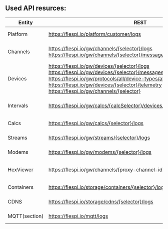 
## Used API resurces:

| Entity | REST | MQTT |
|---|---|---|
| Platform | https://flespi.io/platform/customer/logs | flespi/log/platform/customer/+/#<br />flespi/state/platform/subaccounts/+ |
| Channels | https://flespi.io/gw/channels/{selector}/logs<br />https://flespi.io/gw/channels/{selector}/messages | flespi/state/gw/channels/{selector}<br />flespi/log/gw/channels/{selector}/#<br />flespi/message/gw/channels/{selector}/+ |
| Devices | https://flespi.io/gw/devices/{selector}/logs<br />https://flespi.io/gw/devices/{selector}/messages<br />https://flespi.io/gw/protocols/all/device-types/all<br />https://flespi.io/gw/devices/{selector}/telemetry<br />https://flespi.io/gw/channels/{selector} | flespi/state/gw/devices/{selector}<br />flespi/log/gw/devices/{selector}/#<br />flespi/message/gw/devices/{selector}/#<br />flespi/state/gw/calcs/+/devices/{device_id}/+<br /> |
| Intervals | https://flespi.io/gw/calcs/{calcSelector}/devices/{deviceSelector}/intervals/all | flespi/state/gw/calcs/+/devices/+/+<br/>flespi/state/gw/calcs/+<br />flespi/state/gw/devices/+ |
| Calcs | https://flespi.io/gw/calcs/{selector}/logs | flespi/state/gw/calcs/{selector}<br />flespi/log/gw/calcs/{selector}/# |
| Streams | https://flespi.io/gw/streams/{selector}/logs | state/gw/streams/{selector}<br />flespi/log/gw/streams/{selector}/# |
| Modems | https://flespi.io/gw/modems/{selector}/logs | flespi/state/gw/modems/{selector}<br />flespi/log/gw/modems/{selector}/# |
| HexViewer | https://flespi.io/gw/channels/{proxy-channel-id}/messages | flespi/state/gw/channels/{selector}<br />flespi/message/gw/channels/{proxy-channel-id}/+ |
| Containers | https://flespi.io/storage/containers/{selector}/logs | flespi/state/storage/containers/{selector}<br />flespi/log/storage/containers/{selector}/# |
| CDNS | https://flespi.io/storage/cdns/{selector}/logs | flespi/state/storage/cdns/{selector}<br />flespi/log/storage/cdns/{selector}/# |
| MQTT(section) | https://flespi.io/mqtt/logs | flespi/log/mqtt/+/#<br />flespi/state/platform/subaccounts/+ |
